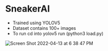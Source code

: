 # SneakerAI

- Trained using YOLOV5
- Dataset contains 100+ images
- To run cd into yolov5 run (python3 load.py)

![Screen Shot 2022-04-13 at 6 38 47 PM](https://user-images.githubusercontent.com/63750347/163281512-c5d253ff-be99-42dd-b306-14f1d390218d.png)
